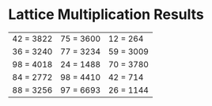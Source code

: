 # Lattice Multiplication Results

|   |   |   |
|---|---|---|
| 42 = 3822 | 75 = 3600 | 12 = 264 |
| 36 = 3240 | 77 = 3234 | 59 = 3009 |
| 98 = 4018 | 24 = 1488 | 70 = 3780 |
| 84 = 2772 | 98 = 4410 | 42 = 714 |
| 88 = 3256 | 97 = 6693 | 26 = 1144 |
